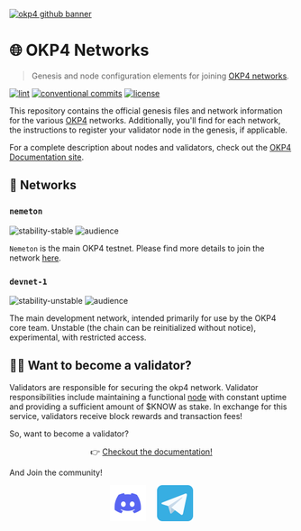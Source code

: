 [![okp4 github banner](https://raw.githubusercontent.com/okp4/networks/main/docs/okp4-banner.png)](https://okp4.network)

# 🌐 OKP4 Networks

> Genesis and node configuration elements for joining [OKP4 networks](https://docs.okp4.network/docs/nodes/introduction).

[![lint](https://img.shields.io/github/workflow/status/okp4/networks/Lint?label=lint&style=for-the-badge&logo=github)](https://github.com/okp4/networks/actions/workflows/lint.yml)
[![conventional commits](https://img.shields.io/badge/Conventional%20Commits-1.0.0-yellow.svg?style=for-the-badge&logo=conventionalcommits)](https://conventionalcommits.org)
[![license](https://img.shields.io/badge/License-BSD_3--Clause-blue.svg?style=for-the-badge)](https://opensource.org/licenses/BSD-3-Clause)

This repository contains the official genesis files and network information for the various [OKP4](https://okp4.network) networks. Additionally, you'll find for each network, the instructions to register your validator node in the genesis, if applicable.

For a complete description about nodes and validators, check out the [OKP4 Documentation site](https://docs.okp4.network/docs/nodes/introduction).

## 🔗 Networks

### `nemeton`

![stability-stable](https://img.shields.io/badge/stability-stable-green.svg) ![audience](https://img.shields.io/badge/audience-public-white.svg)

`Nemeton` is the main OKP4 testnet. Please find more details to join the network [here](chains/nemeton/).

### `devnet-1`

![stability-unstable](https://img.shields.io/badge/stability-unstable-yellow.svg) ![audience](https://img.shields.io/badge/audience-restricted-orange.svg)

The main development network, intended primarily for use by the OKP4 core team. Unstable (the chain can be reinitialized without notice), experimental, with restricted access.

## 👨‍⚖️ Want to become a validator?

Validators are responsible for securing the okp4 network. Validator responsibilities include maintaining a functional [node](https://docs.okp4.network/docs/nodes/run-node) with constant uptime and providing a sufficient amount of $KNOW as stake. In exchange for this service, validators receive block rewards and transaction fees!

So, want to become a validator?

<p align="center">👉 <a href="https://docs.okp4.network/docs/nodes/introduction">Checkout the documentation!</a></p>

And Join the community!

<p align="center">
  <a href="https://discord.gg/okp4"><img src="/docs/discord.svg" width="64" /></a>
  &nbsp; &nbsp;
  <a href="https://t.me/okp4network"><img src="/docs/telegram.svg" width="64" /></a>
</p>
